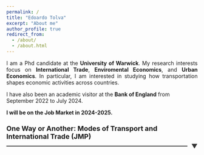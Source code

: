 ```yaml
---
permalink: /
title: "Edoardo Tolva"
excerpt: "About me"
author_profile: true
redirect_from: 
  - /about/
  - /about.html
---
```


<div style="text-align: justify;">
I am a Phd candidate at the <b>University of Warwick</b>. My research interests focus on <b>International Trade</b>, <b>Enviromental Economics</b>, and <b>Urban Economics</b>. In particular, I am interested in studying how transportation shapes economic activities across countries. 
</div>

I have also been an academic visitor at the <b>Bank of England</b> from September 2022 to July 2024.  

<b> I will be on the Job Market in 2024-2025. </b> 

<h3 class="expandable-header">
    <span class="header-text">One Way or Another: Modes of Transport and International Trade (JMP) </span>
    <span class="line-container">
        <span class="line"></span>
        <span class="arrow">&#x25BC;</span>
    </span>
</h3>
<div style="text-align: justify;" class="expandable-section">
The transportation sector is the backbone of international trade and has faced multiple disruptions
in recent years. I study the substitutability of different transport modes (such as
air and ocean shipping) and how mode-specific trade cost shocks affect international trade
flows. First, I use the closure of Ukrainian-Russian airspace as an exogenous increase
in air transport costs to provide novel estimates of the elasticity of substitution between
transport modes. Second, to quantify the importance of this new margin of adjustment in
equilibrium, I build a Ricardian model of international trade with multiple transport modes.
Higher trade costs on a particular route are endogenously mitigated by a switch to relatively
cheaper transport modes, thereby reducing the impact of the shock. I also introduce congestion
forces that limit the ability to substitute. Finally, I apply this framework to evaluate
the consequences of three distinct transport cost shocks: the closure of Ukrainian-Russian
airspace, the closure of the Suez Canal, and a policy aimed at reducing the carbon footprint
of ocean shipping, effectively increasing maritime transport costs. I find that transport
mode substitution plays a significant role in mitigating welfare losses arising from increased
transport costs. However, the study also highlights potential negative implications for the
carbon footprint of international trade. Relative to a no-substitution scenario, higher maritime
transport costs lead to a six percent increase in carbon emissions due to substitution
toward more carbon-intensive air transport. 
<b><i>Draft coming soon</i></b>
</div>

<style>
    .expandable-header {
    display: flex;
    flex-direction: column;
    cursor: pointer;
    margin-bottom: 10px;
    #padding-left: 10px; /*eliminate indent to the left*/
    transition: color 0.3s ease;
}

.header-text {
    font-size: 18px;
    color: $dark-gray; /* Adjust this color to match your site's text color */
    margin-bottom: 5px;
}

.line-container {
    display: flex;
    align-items: center;
    justify-content: space-between;
    width: 100%;
}

.line {
    flex-grow: 1;
    height: 2px;
    background-color: #333; /* Adjust color as needed */
    margin-right: 10px;
}

.arrow {
    font-size: 16px;
    color:#333; /* Adjust color as needed */
    transition: transform 0.3s ease;
}

.expandable-header:hover .arrow {
    color: #0056b3;
}

.expandable-section {
    display: none;
    margin-top: 10px;
    padding: 10px;
    background-color: #fef8f8;
  font-size: 14px;
    # border-left: 4px solid #007BFF;
    transition: max-height 0.3s ease;
    overflow: hidden;
}

.expandable-section.show {
    display: block;
}

.expandable-header.show .arrow {
    transform: rotate(180deg);
}
</style>

<script>
    document.addEventListener("DOMContentLoaded", function() {
        var headers = document.querySelectorAll('.expandable-header');
        headers.forEach(function(header) {
            header.addEventListener('click', function() {
                var section = header.nextElementSibling;
                var arrow = header.querySelector('.arrow');
                if (section.classList.contains('show')) {
                    section.classList.remove('show');
                    header.classList.remove('show');
                } else {
                    section.classList.add('show');
                    header.classList.add('show');
                }
            });
        });
    });
</script>







